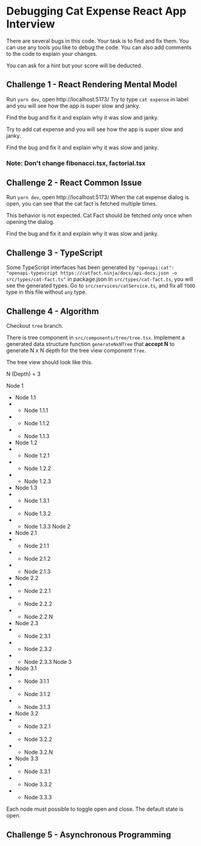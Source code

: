# Debugging Cat Expense React App Interview

There are several bugs in this code. Your task is to find and fix them. You can use any tools you like to debug the code. You can also add comments to the code to explain your changes.

You can ask for a hint but your score will be deducted.

## Challenge 1 - React Rendering Mental Model
Run `yarn dev`, open http://localhost:5173/
Try to type `cat expense` in label
and you will see how the app is super slow and janky. 

Find the bug and fix it and explain why it was slow and janky.


Try to add cat expense
and you will see how the app is super slow and janky. 

Find the bug and fix it and explain why it was slow and janky.

### Note: Don't change fibonacci.tsx, factorial.tsx

## Challenge 2 - React Common Issue
Run `yarn dev`, open http://localhost:5173/
When the cat expense dialog is open, you can see that the cat fact is fetched multiple times.

This behavior is not expected. Cat Fact should be fetched only once when opening the dialog.

Find the bug and fix it and explain why it was slow and janky.

## Challenge 3 - TypeScript
Some TypeScript interfaces has been generated by `"openapi:cat": "openapi-typescript https://catfact.ninja/docs/api-docs.json -o src/types/cat-fact.ts"` in package.json
In `src/types/cat-fact.ts`, you will see the generated types.
Go to `src/services/catService.ts`, and fix all `TOOO` type in this file without `any` type.

## Challenge 4 - Algorithm
Checkout `tree` branch.

There is tree component in `src/components/tree/tree.tsx`.
Implement a generated data structure function `generateNxNTree` that **accept N** to generate N x N depth for the tree view component `Tree`.

The tree view should look like this.

N (Depth) = 3

Node 1
- Node 1.1
- - Node 1.1.1
- - Node 1.1.2
- - Node 1.1.3
- Node 1.2
- - Node 1.2.1
- - Node 1.2.2
- - Node 1.2.3
- Node 1.3
- - Node 1.3.1
- - Node 1.3.2
- - Node 1.3.3
    Node 2
- Node 2.1
- - Node 2.1.1
- - Node 2.1.2
- - Node 2.1.3
- Node 2.2
- - Node 2.2.1
- - Node 2.2.2
- - Node 2.2.N
- Node 2.3
- - Node 2.3.1
- - Node 2.3.2
- - Node 2.3.3
    Node 3
- Node 3.1
- - Node 3.1.1
- - Node 3.1.2
- - Node 3.1.3
- Node 3.2
- - Node 3.2.1
- - Node 3.2.2
- - Node 3.2.N
- Node 3.3
- - Node 3.3.1
- - Node 3.3.2
- - Node 3.3.3

Each node must possible to toggle open and close. The default state is open.

## Challenge 5 - Asynchronous Programming
[//]: # (TODO:)


